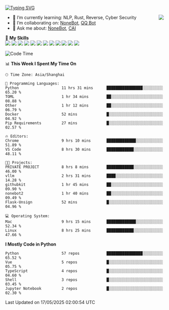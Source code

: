 [![Typing SVG](https://readme-typing-svg.herokuapp.com?size=25&duration=2500&color=8C43EA&vCenter=true&width=200&height=40&lines=Hi+there+%F0%9F%91%8B%F0%9F%8F%BB;I'm+yanyongyu)](https://git.io/typing-svg)

<a href="#">
  <img align="right" src="https://github-readme-stats.vercel.app/api?username=yanyongyu&count_private=true&show_icons=true&bg_color=15,f2f7fd,E0EAFC" />
</a>

- 🌱 I’m currently learning: NLP, Rust, Reverse, Cyber Security
- 👯 I’m collaborating on: [NoneBot](https://github.com/nonebot), [QQ Bot](https://github.com/Mrs4s/go-cqhttp)
- 💬 Ask me about: [NoneBot](https://github.com/nonebot), [CAI](https://github.com/cscs181/CAI)

🌟 **My Skills**  
![](https://img.shields.io/badge/-Python-3e74a2?style=flat-square&logo=Python&logoColor=fff)
![](https://img.shields.io/badge/-TypeScript-3178C6?style=flat-square&logo=TypeScript&logoColor=fff)
![](https://img.shields.io/badge/-Vue-4fc08d?style=flat-square&logo=Vue.js&logoColor=fff)
![](https://img.shields.io/badge/-React-2d98ce?style=flat-square&logo=React&logoColor=fff)
![](https://img.shields.io/badge/-FastAPI-009688?style=flat-square&logo=FastAPI&logoColor=fff)
![](https://img.shields.io/badge/-Linux-000000?style=flat-square&logo=Linux&logoColor=fff)
![](https://img.shields.io/badge/-Docker-2496ED?style=flat-square&logo=Docker&logoColor=fff)
![](https://img.shields.io/badge/-Kubernetes-326CE5?style=flat-square&logo=Kubernetes&logoColor=fff)
![](https://img.shields.io/badge/-GitHub%20Actions-2088FF?style=flat-square&logo=GitHubActions&logoColor=fff)
![](https://img.shields.io/badge/-PostgreSQL-4169E1?style=flat-square&logo=PostgreSQL&logoColor=fff)
![](https://img.shields.io/badge/-Redis-DC382D?style=flat-square&logo=Redis&logoColor=fff)
![](https://img.shields.io/badge/-MongoDB-47A248?style=flat-square&logo=MongoDB&logoColor=fff)

<!--START_SECTION:waka-->
![Code Time](http://img.shields.io/badge/Code%20Time-7%2C591%20hrs%2050%20mins-blue)

📊 **This Week I Spent My Time On** 

```text
🕑︎ Time Zone: Asia/Shanghai

💬 Programming Languages: 
Python                   11 hrs 31 mins      ████████████████░░░░░░░░░   65.20 % 
TOML                     1 hr 34 mins        ██░░░░░░░░░░░░░░░░░░░░░░░   08.88 % 
Other                    1 hr 12 mins        ██░░░░░░░░░░░░░░░░░░░░░░░   06.79 % 
Docker                   52 mins             █░░░░░░░░░░░░░░░░░░░░░░░░   04.92 % 
Pip Requirements         27 mins             █░░░░░░░░░░░░░░░░░░░░░░░░   02.57 % 

🔥 Editors: 
Chrome                   9 hrs 10 mins       █████████████░░░░░░░░░░░░   51.89 % 
VS Code                  8 hrs 30 mins       ████████████░░░░░░░░░░░░░   48.11 % 

🐱‍💻 Projects: 
PRIVATE PROJECT          8 hrs 8 mins        ████████████░░░░░░░░░░░░░   46.00 % 
vllm                     2 hrs 31 mins       ████░░░░░░░░░░░░░░░░░░░░░   14.28 % 
githubkit                1 hr 45 mins        ██░░░░░░░░░░░░░░░░░░░░░░░   09.90 % 
nonebot2                 1 hr 40 mins        ██░░░░░░░░░░░░░░░░░░░░░░░   09.49 % 
Flask-Unsign             52 mins             █░░░░░░░░░░░░░░░░░░░░░░░░   04.96 % 

💻 Operating System: 
Mac                      9 hrs 15 mins       █████████████░░░░░░░░░░░░   52.34 % 
Linux                    8 hrs 25 mins       ████████████░░░░░░░░░░░░░   47.66 % 
```

**I Mostly Code in Python** 

```text
Python                   57 repos            ████████████████░░░░░░░░░   65.52 % 
Vue                      5 repos             █░░░░░░░░░░░░░░░░░░░░░░░░   05.75 % 
TypeScript               4 repos             █░░░░░░░░░░░░░░░░░░░░░░░░   04.60 % 
Shell                    3 repos             █░░░░░░░░░░░░░░░░░░░░░░░░   03.45 % 
Jupyter Notebook         2 repos             █░░░░░░░░░░░░░░░░░░░░░░░░   02.30 % 
```




 Last Updated on 17/05/2025 02:00:54 UTC
<!--END_SECTION:waka-->
